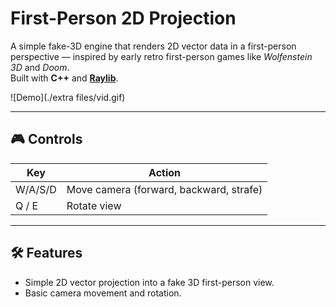# First-Person 2D Projection

A simple fake-3D engine that renders 2D vector data in a first-person perspective — inspired by early retro first-person games like *Wolfenstein 3D* and *Doom*.  
Built with **C++** and [**Raylib**](https://www.raylib.com/).

![Demo](./extra files/vid.gif)

---

## 🎮 Controls

| Key    | Action         |
|--------|----------------|
| W/A/S/D | Move camera (forward, backward, strafe) |
| Q / E  | Rotate view    |

---

## 🛠️ Features

- Simple 2D vector projection into a fake 3D first-person view.
- Basic camera movement and rotation.
